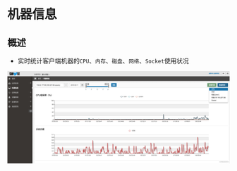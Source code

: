 # 机器信息

## 概述

- 实时统计客户端机器的`CPU`、`内存`、`磁盘`、`网络`、`Socket`使用状况

![机器信息.png](images/watermark,type_d3F5LW1pY3JvaGVp,size_10,text_6K-G5rKD572R57uc54mI5p2D5omA5pyJ,color_FFFFFF,shadow_50,t_80,g_se,x_10,y_10.png)
